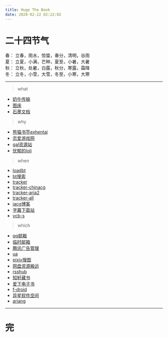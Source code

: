 ```yaml
---
title: Huge The Book
date: 2020-02-22 02:22:02
---
```


# 二十四节气

春：  立春，雨水，惊蛰，春分，清明，谷雨  
夏：  立夏，小满，芒种，夏至，小暑，大暑  
秋：  立秋，处暑，白露，秋分，寒露，霜降  
冬：  立冬，小雪，大雪，冬至，小寒，大寒

---

> what
- [奶牛传输](https://cowtransfer.com)
- [图床](http://lmg.beigu.pro:666/)
- [石墨文档](https://shimo.im)

> why
- [熊猫书签exhentai](https://expanda.org)
- [恋爱游戏网](https://www.lianaiyx.com)
- [gal资源站](https://www.nyagal.com)
- [忧郁的loli](https://www.mmgal.com)

> when
- [loadbt](https://www.loadbt.com/files)
- [bt搜索](https://hao.su/909)
- [tracker](https://github.com/ngosang/trackerslist)
- [tracker-chinacg](https://gitee.com/banbendalao/hosts_optimize_tracker_links/raw/master/tracker.txt)
- [tracker-aria2](http://edam.top/tk/)
- [tracker-all](https://trackerslist.com/all.txt)
- [iacg博客](https://iacg.rip)
- [字幕下载站](https://assrt.net/xml/list/sub/)
- [vcb-s](https://vcb-s.com)

> which
- [qq邮箱](https://w.mail.qq.com)
- [临时邮箱](https://10minutemail.net/m/?lang=zh-cn)
- [腾讯广告管理](https://privacy.qq.com/yszc-m.htm)
- [ua](http://service.spiritsoft.cn/ua.html)
- [pixiv搜图](http://saucenao.com)
- [网盘资源搬运](https://www.multcloud.com)
- [rsshub](https://docs.rsshub.app)
- [知轩藏书](http://www.zxcs.me/)
- [爱下电子书](https://m.aixdzs.com/)
- [f-droid](https://f-droid.org/packages/io.mrarm.irc/)
- [异星软件空间](http://yx.bsh.me/)
- [ariang](http://aria2.net)

---
# 完

